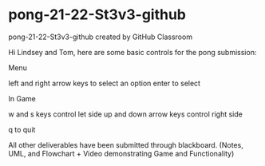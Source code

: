# pong-21-22-St3v3-github
pong-21-22-St3v3-github created by GitHub Classroom

Hi Lindsey and Tom, here are some basic controls for the pong submission:

Menu

left and right arrow keys to select an option enter to select

In Game

w and s keys control let side up and down arrow keys control right side

q to quit

All other deliverables have been submitted through blackboard.
(Notes, UML, and Flowchart + Video demonstrating Game and Functionality)
